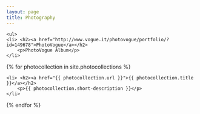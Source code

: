 ```yaml
---
layout: page
title: Photography
---
```

    <ul>
    <li> <h2><a href="http://www.vogue.it/photovogue/portfolio/?id=149678">PhotoVogue</a></h2>
        <p>PhotoVogue Album</p>
    </li>

{% for photocollection in site.photocollections %}
  <div class="photocollection">
<!--     <h2><a href="{{ photocollection.url }}">{{ photocollection.title }}</a></h2> -->

    <li> <h2><a href="{{ photocollection.url }}">{{ photocollection.title }}</a></h2>
        <p>{{ photocollection.short-description }}</p>
    </li>
  </div>
 
{% endfor %} 
    </ul>
